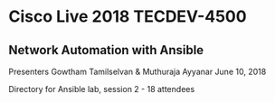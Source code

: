 # Cisco Live 2018 TECDEV-4500 

## Network Automation with Ansible

Presenters Gowtham Tamilselvan & Muthuraja Ayyanar
June 10, 2018

Directory for Ansible lab, session 2 - 18 attendees


